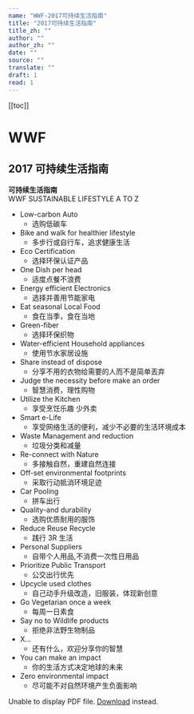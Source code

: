 ```yaml
---
name: "WWF-2017可持续生活指南"
title: "2017可持续生活指南"
title_zh: ""
author: ""
author_zh: ""
date: ""
source: ""
translate: ""
draft: 1
read: 1
---
```


[[toc]]

# WWF

## 2017 可持续生活指南

**可持续生活指南**  
WWF SUSTAINABLE LIFESTYLE A TO Z

- Low-carbon Auto
  - 选购低碳车
- Bike and walk for healthier lifestyle
  - 多步行或自行车，追求健康生活
- Eco Certification
  - 选择环保认证产品
- One Dish per head
  - 适度点餐不浪费
- Energy efficient Electronics
  - 选择并善用节能家电
- Eat seasonal Local Food
  - 食在当季，食在当地
- Green-fiber
  - 选择环保织物
- Water-efficient Household appliances
  - 使用节水家居设施
- Share instead of dispose
  - 分享不用的衣物给需要的人而不是简单丟弃
- Judge the necessity before make an order
  - 智慧消费，理性购物
- Utilize the Kitchen
  - 享受烹饪乐趣 少外卖
- Smart e-Life
  - 享受网络生活的便利，减少不必要的生活环境成本
- Waste Management and reduction
  - 垃圾分类和减量
- Re-connect with Nature
  - 多接触自然，重建自然连接
- Off-set environmental footprints
  - 采取行动抵消环境足迹
- Car Pooling
  - 拼车出行
- Quality-and durability
  - 选购优质耐用的服饰
- Reduce Reuse Recycle
  - 践行 3R 生活
- Personal Suppliers
  - 自带个人用品,不消费一次性日用品
- Prioritize Public Transport
  - 公交出行优先
- Upcycle used clothes
  - 自己动手升级改造，旧服装，体现新创意
- Go Vegetarian once a week
  - 每周一日素食
- Say no to Wildlife products
  - 拒绝非法野生物制品
- X...
  - 还有什么，欢迎分享你的智慧
- You can make an impact
  - 你的生活方式决定地球的未来
- Zero environmental impact
  - 尽可能不对自然环境产生负面影响


<object data="../resources/wwf-2017-guide.pdf" type="application/pdf" width="100%" height="500px">
  <p>Unable to display PDF file. 
    <a href="../resources/wwf-2017-guide.pdf">Download</a> instead.</p>
</object>
